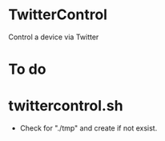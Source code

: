 TwitterControl
==============

Control a device via Twitter

To do
=============

twittercontrol.sh
===========
* Check for "./tmp" and create if not exsist.
